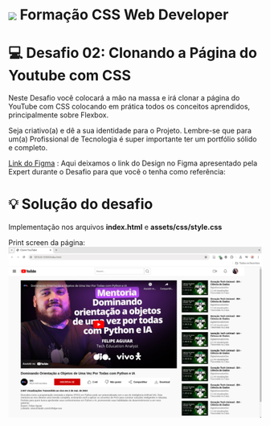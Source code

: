 <h1>
    <a href="https://www.dio.me/">
     <img align="center" width="40px" src="https://hermes.digitalinnovation.one/assets/diome/logo-minimized.png"></a>
    <span>Formação CSS Web Developer</span>
</h1>

# :computer: Desafio 02: Clonando a Página do Youtube com CSS

Neste Desafio você colocará a mão na massa e irá clonar a página do YouTube com CSS colocando em prática todos os conceitos aprendidos, principalmente sobre Flexbox.
 
Seja criativo(a) e dê a sua identidade para o Projeto. Lembre-se que para um(a) Profissional de Tecnologia é super importante ter um portfólio sólido e completo.
 
[Link do Figma](https://www.figma.com/file/lrRWUZPKnqMDZrSDJmZxUS/Desafio-de-Flexbox---DIO?node-id=0%3A1) :
Aqui deixamos o link do Design no Figma apresentado pela Expert durante o Desafio para que você o tenha como referência:


# :bulb: Solução do desafio

Implementação nos arquivos <b>index.html</b> e <b>assets/css/style.css</b>

Print screen da página:
<img src="clone_youtube.png" alt='Print screen da página.'/>

